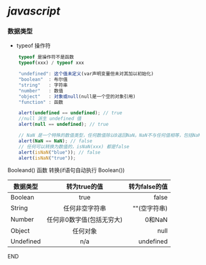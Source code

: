 # *javascript*

### 数据类型

- typeof 操作符

```js 
    typeof 是操作符不是函数
    typeof(xxx) / typeof xxx

    "undefined": 这个值未定义(var声明变量但未对其加以初始化)
    "boolean"  : 布尔值
    "string"   : 字符串
    "number"   : 数值
    "object"   : 对象或null(null是一个空的对象引用)
    "function" : 函数

    alert(undefined == undefined); // true
    //null 派生 undefined 值
    alert(null == undefined); // true

    // NaN 是一个特殊的数值类型，任何数值除以0返回NaN。NaN不与任何值相等，包括NaN 本身
    alert(NaN == NaN); // false
    // 任何可以转换为数值的，isNaN(xxx) 都是false
    alert(isNaN("blue")); // false
    alert(isNaN("true"));

```

Booleand() 函数 转换(if语句自动执行 Boolean()) 

| 数据类型        | 转为true的值  | 转为false的值  |
| ------------- |:------------:| ------------:|
| Boolean       | true         | false        |
| String        | 任何非空字符串  | ""(空字符串) |
| Number | 任何非0数字值(包括无穷大)  |    0和NaN |
| Object | 任何对象 | null |
| Undefined | n/a | undefined |






































END


